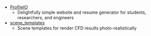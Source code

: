 * [ProfileIO]
  * Delightfully simple website and resume generator for students, researchers, and engineers
* [scene_templates](https://github.com/acrlakshman/scene_templates)
  * Scene templates for render CFD results photo-realistically

[ProfileIO]: blog/profileio